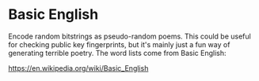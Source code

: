 Basic English
=============

Encode random bitstrings as pseudo-random poems. This could be useful for checking public key fingerprints, but it's mainly just a fun way of generating terrible poetry. The word lists come from Basic English:

https://en.wikipedia.org/wiki/Basic_English
